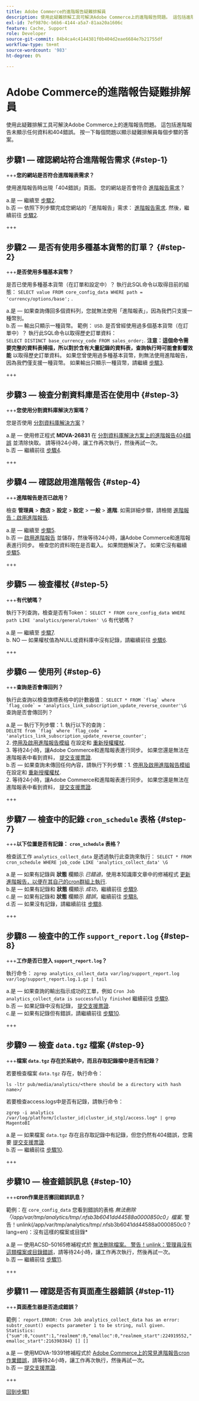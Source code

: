 ```yaml
---
title: Adobe Commerce的進階報告疑難排解員
description: 使用此疑難排解工具可解決Adobe Commerce上的進階報告問題。 這包括進階報告未顯示任何資料和404錯誤。 按一下每個問題以顯示疑難排解員每個步驟的答案。
exl-id: 7ef9870c-b6b6-4144-a5a7-81aa20a1606c
feature: Cache, Support
role: Developer
source-git-commit: 84b4ca4c4144381f0b404d2eae6684e7b21755df
workflow-type: tm+mt
source-wordcount: '983'
ht-degree: 0%

---
```


# Adobe Commerce的進階報告疑難排解員

使用此疑難排解工具可解決Adobe Commerce上的進階報告問題。 這包括進階報告未顯示任何資料和404錯誤。 按一下每個問題以顯示疑難排解員每個步驟的答案。

## 步驟1 — 確認網站符合進階報告需求 {#step-1}

+++**您的網站是否符合進階報表需求？**

使用進階報告時出現「404錯誤」頁面。 您的網站是否會符合 [進階報告需求](https://docs.magento.com/user-guide/reports/advanced-reporting.html#requirements)？

a.是 — 繼續至 [步驟2](#step-2).\
b.否 — 依照下列步驟完成您網站的「進階報告」需求： [進階報告需求](https://docs.magento.com/user-guide/reports/advanced-reporting.html#requirements). 然後，繼續前往 [步驟2](#step-2).

+++

## 步驟2 — 是否有使用多種基本貨幣的訂單？ {#step-2}

+++**是否使用多種基本貨幣？**

是否已使用多種基本貨幣（在訂單和設定中）？ 執行此SQL命令以取得目前的組態： `SELECT value FROM core_config_data WHERE path = 'currency/options/base';` .

a.是 — 如果查詢傳回多個資料列，您就無法使用「進階報表」，因為我們只支援一種幣別。\
b.否 — 輸出只顯示一種貨幣。 範例： `USD`. 是否曾經使用過多個基本貨幣（在訂單中）？ 執行此SQL命令以取得歷史訂單資料：\
`SELECT DISTINCT base_currency_code FROM sales_order;`.
**注意：這個命令需要完整的資料表掃描，所以對於含有大量記錄的資料表，查詢執行時可能會影響效能** 以取得歷史訂單資料。
如果您曾使用過多種基本貨幣，則無法使用進階報告，因為我們僅支援一種貨幣。 如果輸出只顯示一種貨幣，請繼續 [步驟3](#step-3).

+++

## 步驟3 — 檢查分割資料庫是否在使用中 {#step-3}

+++**您使用分割資料庫解決方案嗎？**

您是否使用 [分割資料庫解決方案](https://devdocs.magento.com/guides/v2.3/config-guide/multi-master/multi-master.html)？

a.是 — 使用修正程式 **MDVA-26831** 在 [分割資料庫解決方案上的進階報告404錯誤](/help/troubleshooting/known-issues-patches-attached/advanced-reporting-404-error-on-split-database-solution.md) 並清除快取。 請等待24小時，讓工作再次執行，然後再試一次。\
b.否 — 繼續前往 [步驟4](#step-4).

+++

## 步驟4 — 確認啟用進階報告 {#step-4}

+++**進階報告是否已啟用？**

檢查 **管理員** > **商店** > **設定** > **設定** > **一般** > **進階**. 如需詳細步驟，請檢閱 [進階報告：啟用進階報告](https://docs.magento.com/user-guide/reports/advanced-reporting.html#step-1-enable-advanced-reporting).

a.是 — 繼續至 [步驟5](#step-5).\
b.否 —  [啟用進階報告](https://docs.magento.com/user-guide/reports/advanced-reporting.html#step-1-enable-advanced-reporting) 並儲存，然後等待24小時，讓Adobe Commerce和進階報表進行同步。 檢查您的資料現在是否載入。 如果問題解決了。 如果它沒有繼續 [步驟5](#step-5).

+++

## 步驟5 — 檢查權杖 {#step-5}

+++**有代號嗎？**

執行下列查詢，檢查是否有Token： `SELECT * FROM core_config_data WHERE path LIKE 'analytics/general/token' \G` 有代號嗎？

a.是 — 繼續至 [步驟7](#step-7).\
b. NO — 如果權杖值為NULL或資料庫中沒有記錄，請繼續前往 [步驟6](#step-6).

+++

## 步驟6 — 使用列 {#step-6}

+++**查詢是否會傳回列？**

執行此查詢以檢查旗標表格中的計數器值： ``SELECT * FROM `flag` where `flag_code` = 'analytics_link_subscription_update_reverse_counter'\G`` 查詢是否會傳回列？

a.是 — 執行下列步驟：1. 執行以下的查詢：\
``DELETE from `flag` where `flag_code` = 'analytics_link_subscription_update_reverse_counter';``\
2\. [停用及啟用進階報告模組](https://docs.magento.com/user-guide/reports/advanced-reporting.html#step-1-enable-advanced-reporting) 在設定和 [重新授權權杖](https://docs.magento.com/user-guide/reports/advanced-reporting.html#verify-that-the-integration-is-active).\
3\. 等待24小時，讓Adobe Commerce和進階報表進行同步。 如果您還是無法在進階報表中看到資料， [提交支援票證](/help/help-center-guide/help-center/magento-help-center-user-guide.md#submit-ticket).\
b.否 — 如果查詢未傳回任何內容，請執行下列步驟：1. [停用及啟用進階報告模組](https://docs.magento.com/user-guide/reports/advanced-reporting.html#step-1-enable-advanced-reporting) 在設定和 [重新授權權杖](https://docs.magento.com/user-guide/reports/advanced-reporting.html#verify-that-the-integration-is-active).\
2\. 等待24小時，讓Adobe Commerce和進階報表進行同步。 如果您還是無法在進階報表中看到資料， [提交支援票證](/help/help-center-guide/help-center/magento-help-center-user-guide.md#submit-ticket).

+++

## 步驟7 — 檢查中的記錄 `cron_schedule` 表格 {#step-7}

+++**以下位置是否有記錄： `cron_schedule` 表格？**

檢查該工作 `analytics_collect_data` 是透過執行此查詢來執行： `SELECT * FROM cron_schedule WHERE job_code LIKE 'analytics_collect_data' \G`

a.是 — 如果有記錄與 **狀態** 欄顯示 _已錯過_，使用本知識庫文章中的修補程式 [更新進階報告，以便在其自己的cron群組上執行](/help/troubleshooting/known-issues-patches-attached/update-advanced-reporting-to-run-on-its-own-cron-group.md).\
b.是 — 如果有記錄和 **狀態** 欄顯示 _成功_，繼續前往 [步驟9](#step-9).\
c.是 — 如果有記錄和 **狀態** 欄顯示 _錯誤_，繼續前往 [步驟8.](#step-8)\
d.否 — 如果沒有記錄，請繼續前往 [步驟8](#step-8).

+++

## 步驟8 — 檢查中的工作 `support_report.log` {#step-8}

+++**工作是否已登入 `support_report.log`？**

執行命令： `zgrep analytics_collect_data var/log/support_report.log var/log/support_report.log.1.gz | tail`

a.是 — 如果查詢的輸出指示成功的工單，例如 `Cron Job analytics_collect_data is successfully finished` 繼續前往 [步驟9](#step-9).\
b.否 — 如果記錄中沒有記錄， [提交支援票證](/help/help-center-guide/help-center/magento-help-center-user-guide.md#submit-ticket).\
c.是 — 如果有記錄但有錯誤，請繼續前往 [步驟10](#step-10).

+++

## 步驟9 — 檢查 `data.tgz` 檔案 {#step-9}

+++**檔案 `data.tgz` 存在於系統中，而且存取記錄檔中是否有記錄？**

若要檢查檔案 `data.tgz` 存在，執行命令：

```
ls -ltr pub/media/analytics/<there should be a directory with hash name>/
```

若要檢查access.logs中是否有記錄，請執行命令：

```
zgrep -i analytics /var/log/platform/[cluster_id|cluster_id_stg]/access.log* | grep MagentoBI
```

a.是 — 如果檔案 `data.tgz` 存在且存取記錄中有記錄，但您仍然有404錯誤，您需要 [提交支援票證](/help/help-center-guide/help-center/magento-help-center-user-guide.md#submit-ticket).\
b.否 — 繼續前往 [步驟10](#step-10).

+++

## 步驟10 — 檢查錯誤訊息 {#step-10}

+++**cron作業是否擲回錯誤訊息？**

範例：在 `core_config_data` 您看到錯誤的表格 *無法刪除「/app/var/tmp/analytics/tmp/.nfsb3b6041dd44588a0000850c0」檔案*. 警告！unlink(/app/var/tmp/analytics/tmp/.nfsb3b6041dd44588a0000850c0？lang=en)：沒有這樣的檔案或目錄*

a.是 — 使用ACSD-50165修補程式於 [無法刪除檔案。 警告！unlink：管理員沒有這類檔案或目錄錯誤](/help/troubleshooting/miscellaneous/file-cannot-be-deleated-no-file-or-directory.md)，請等待24小時，讓工作再次執行，然後再試一次。\
b.否 — 繼續前往 [步驟11](#step-11).

+++

## 步驟11 — 確認是否有頁面產生器錯誤 {#step-11}

+++**頁面產生器是否造成錯誤？**

範例： `report.ERROR: Cron Job analytics_collect_data has an error: substr_count() expects parameter 1 to be string, null given. Statistics: {"sum":0,"count":1,"realmem":0,"emalloc":0,"realmem_start":224919552,"emalloc_start":216398384} [] []`

a.是 — 使用MDVA-19391修補程式於 [Adobe Commerce上的常見進階報告cron作業錯誤](/help/troubleshooting/known-issues-patches-attached/advanced-reporting-cron-job-errors-magento-commerce.md)，請等待24小時，讓工作再次執行，然後再試一次。\
b.否 —  [提交支援票證](/help/help-center-guide/help-center/magento-help-center-user-guide.md#submit-ticket).

+++

[回到步驟1](#step-1)
